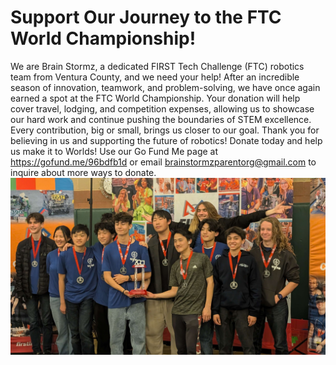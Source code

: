 
# Support Our Journey to the FTC World Championship!
We are Brain Stormz, a dedicated FIRST Tech Challenge (FTC) robotics team from Ventura County, and we need your help! After an incredible season of innovation, teamwork, and problem-solving, we have once again earned a spot at the FTC World Championship.
Your donation will help cover travel, lodging, and competition expenses, allowing us to showcase our hard work and continue pushing the boundaries of STEM excellence.
Every contribution, big or small, brings us closer to our goal. Thank you for believing in us and supporting the future of robotics!
Donate today and help us make it to Worlds!
Use our Go Fund Me page at https://gofund.me/96bdfb1d or email brainstormzparentorg@gmail.com to inquire about more ways to donate.
![](/donations_assets/itdregionals.jpg)

